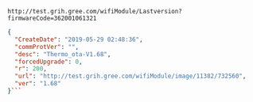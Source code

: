 `http://test.grih.gree.com/wifiModule/Lastversion?firmwareCode=362001061321`

```json
{
  "CreateDate": "2019-05-29 02:48:36",
  "commProtVer": "",
  "desc": "Thermo_ota-V1.68",
  "forcedUpgrade": 0,
  "r": 200,
  "url": "http://test.grih.gree.com/wifiModule/image/11382/732560",
  "ver": "1.68"
}```